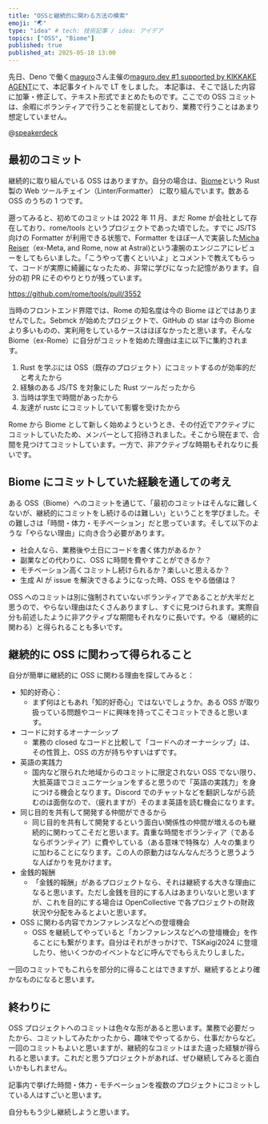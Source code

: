 ```yaml
---
title: "OSSと継続的に関わる方法の模索"
emoji: "🌏"
type: "idea" # tech: 技術記事 / idea: アイデア
topics: ["OSS", "Biome"]
published: true
published_at: 2025-05-18 13:00
---
```


先日、Deno で働く[maguro](https://x.com/yusuktan)さん主催の[maguro.dev #1 supported by KIKKAKE AGENT](https://maguro-dev.connpass.com/event/352415/)にて、本記事タイトルで LT をしました。
本記事は、そこで話した内容に加筆・修正して、テキスト形式でまとめたものです。ここでの OSS コミットは、余暇にボランティアで行うことを前提としており、業務で行うことはあまり想定していません。

@[speakerdeck](https://speakerdeck.com/unvalley/exploring-ways-to-stay-continuously-involved-with-oss)

## 最初のコミット

継続的に取り組んでいる OSS はありますか。自分の場合は、[Biome](https://github.com/biomejs/biome)という Rust 製の Web ツールチェイン（Linter/Formatter） に取り組んでいます。数ある OSS のうちの 1 つです。

遡ってみると、初めてのコミットは 2022 年 11 月、まだ Rome が会社として存在しており、rome/tools というプロジェクトであった頃でした。すでに JS/TS 向けの Formatter が利用できる状態で、Formatter をほぼ一人で実装した[Micha Reiser](https://github.com/MichaReiser)（ex-Meta, and Rome, now at Astral)という凄腕のエンジニアにレビューをしてもらいました。「こうやって書くといいよ」とコメントで教えてもらって、コードが実際に綺麗になったため、非常に学びになった記憶があります。自分の初 PR にそのやりとりが残っています。

https://github.com/rome/tools/pull/3552

当時のフロントエンド界隈では、Rome の知名度は今の Biome ほどではありませんでした。Sebmck が始めたプロジェクトで、GitHub の star は今の Biome より多いものの、実利用をしているケースはほぼなかったと思います。そんな Biome（ex-Rome）に自分がコミットを始めた理由は主に以下に集約されます。

1. Rust を学ぶには OSS（既存のプロジェクト）にコミットするのが効率的だと考えたから
2. 経験のある JS/TS を対象にした Rust ツールだったから
3. 当時は学生で時間があったから
4. 友達が rustc にコミットしていて影響を受けたから

Rome から Biome として新しく始めようというとき、その付近でアクティブにコミットしていたため、メンバーとして招待されました。そこから現在まで、合間を見つけてコミットしています。一方で、非アクティブな時期もそれなりに長いです。

## Biome にコミットしていた経験を通しての考え

ある OSS（Biome）へのコミットを通じて、「最初のコミットはそんなに難しくないが、継続的にコミットをし続けるのは難しい」ということを学びました。その難しさは「時間・体力・モチベーション」だと思っています。そして以下のような「やらない理由」に向き合う必要があります。

- 社会人なら、業務後や土日にコードを書く体力があるか？
- 副業などの代わりに、OSS に時間を費やすことができるか？
- モチベーション高くコミットし続けられるか？楽しいと思えるか？
- 生成 AI が issue を解決できるようになった時、OSS をやる価値は？

OSS へのコミットは別に強制されていないボランティアであることが大半だと思うので、やらない理由はたくさんありますし、すぐに見つけられます。実際自分も前述したように非アクティブな期間もそれなりに長いです。やる（継続的に関わる）と得られることも多いです。

## 継続的に OSS に関わって得られること

自分が簡単に継続的に OSS に関わる理由を探してみると：

- 知的好奇心：
  - まず何はともあれ「知的好奇心」ではないでしょうか。ある OSS が取り扱っている問題やコードに興味を持ってこそコミットできると思います。
- コードに対するオーナーシップ
  - 業務の closed なコードと比較して「コードへのオーナーシップ」は、その性質上、OSS の方が持ちやすいはずです。
- 英語の実践力
  - 国内など限られた地域からのコミットに限定されない OSS でない限り、大抵英語でコミュニケーションをすると思うので「英語の実践力」を身につける機会となります。Discord でのチャットなどを翻訳しながら読むのは面倒なので、（疲れますが）そのまま英語を読む機会になります。
- 同じ目的を共有して開発する仲間ができるから
  - 同じ目的を共有して開発するという面白い関係性の仲間が増えるのも継続的に関わってこそだと思います。貴重な時間をボランティア（であるならボランティア）に費やしている（ある意味で特殊な）人々の集まりに加わることになります。この人の原動力はなんなんだろうと思うような人ばかりを見かけます。
- 金銭的報酬
  - 「金銭的報酬」があるプロジェクトなら、それは継続する大きな理由になると思います。ただし金銭を目的にする人はあまりいないと思いますが、これを目的にする場合は OpenCollective で各プロジェクトの財政状況や分配をみるとよいと思います。
- OSS に関わる内容でカンファレンスなどへの登壇機会
  - OSS を継続してやっていると「カンファレンスなどへの登壇機会」を作ることにも繋がります。自分はそれがきっかけで、TSKaigi2024 に登壇したり、他いくつかのイベントなどに呼んででもらえたりしました。

一回のコミットでもこれらを部分的に得ることはできますが、継続するとより確かなものになると思います。

## 終わりに

OSS プロジェクトへのコミットは色々な形があると思います。業務で必要だったから、コミットしてみたかったから、趣味でやってるから、仕事だからなど。
一回のコミットもよいと思いますが、継続的なコミットはまた違った経験が得られると思います。これだと思うプロジェクトがあれば、ぜひ継続してみると面白いかもしれません。

記事内で挙げた時間・体力・モチベーションを複数のプロジェクトにコミットしている人はすごいと思います。

自分ももう少し継続しようと思います。
